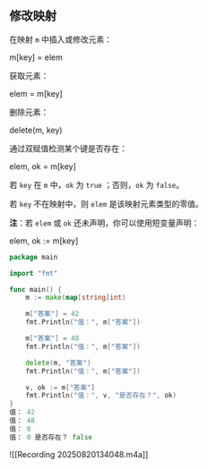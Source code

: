 ## 修改映射

在映射 `m` 中插入或修改元素：

m[key] = elem

获取元素：

elem = m[key]

删除元素：

delete(m, key)

通过双赋值检测某个键是否存在：

elem, ok = m[key]

若 `key` 在 `m` 中，`ok` 为 `true` ；否则，`ok` 为 `false`。

若 `key` 不在映射中，则 `elem` 是该映射元素类型的零值。

**注**：若 `elem` 或 `ok` 还未声明，你可以使用短变量声明：

elem, ok := m[key]
```go
package main

import "fmt"

func main() {
	m := make(map[string]int)

	m["答案"] = 42
	fmt.Println("值：", m["答案"])

	m["答案"] = 48
	fmt.Println("值：", m["答案"])

	delete(m, "答案")
	fmt.Println("值：", m["答案"])

	v, ok := m["答案"]
	fmt.Println("值：", v, "是否存在？", ok)
}
值： 42
值： 48
值： 0
值： 0 是否存在？ false
```

![[Recording 20250820134048.m4a]]
